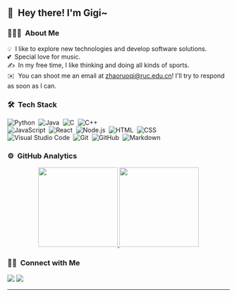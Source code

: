 <!-- ![Aditya Vikram Singh Banner](https://raw.githubusercontent.com/AVS1508/AVS1508/master/assets/Aditya%20Vikram%20Singh%20Banner.jpg) !-->

<h2>👋 &nbsp;Hey there! I'm Gigi~</h2>

### 👨🏻‍💻 &nbsp;About Me

💡 &nbsp;I like to explore new technologies and develop software solutions.\
💕 &nbsp;Special love for music.\
✍️ &nbsp;In my free time, I like thinking and doing all kinds of sports.\
✉️ &nbsp;You can shoot me an email at zhaoruoqi@ruc.edu.cn! I'll try to respond as soon as I can.
<!--📄 &nbsp;Please have a look at my [Résumé](https://www.adityavsingh.com/resume.html) for more details about me. I'm open to feedback and suggestions!-->

<!-- <img src="https://github.com/Gigi-Zhao/pic_for_profile/blob/master/profile.jpg?raw=true" alt="life in Chiang Mai" width="200" height="300"  align="right">  !-->

### 🛠 &nbsp;Tech Stack

![Python](https://img.shields.io/badge/-Python-05122A?style=flat&logo=python)&nbsp;
![Java](https://img.shields.io/badge/-Java-05122A?style=flat&logo=Java&logoColor=FFA518)&nbsp;
![C](https://img.shields.io/badge/-C-05122A?style=flat&logo=C&logoColor=A8B9CC)&nbsp;
![C++](https://img.shields.io/badge/-C++-05122A?style=flat&logo=C%2B%2B&logoColor=00599C)&nbsp;\
![JavaScript](https://img.shields.io/badge/-JavaScript-05122A?style=flat&logo=javascript)&nbsp;
![React](https://img.shields.io/badge/-React-05122A?style=flat&logo=react)&nbsp;
![Node.js](https://img.shields.io/badge/-Node.js-05122A?style=flat&logo=node.js)&nbsp;
![HTML](https://img.shields.io/badge/-HTML-05122A?style=flat&logo=HTML5)&nbsp;
![CSS](https://img.shields.io/badge/-CSS-05122A?style=flat&logo=CSS3&logoColor=1572B6)&nbsp;\
![Visual Studio Code](https://img.shields.io/badge/-Visual%20Studio%20Code-05122A?style=flat&logo=visual-studio-code&logoColor=007ACC)&nbsp;
![Git](https://img.shields.io/badge/-Git-05122A?style=flat&logo=git)&nbsp;
![GitHub](https://img.shields.io/badge/-GitHub-05122A?style=flat&logo=github)&nbsp;
![Markdown](https://img.shields.io/badge/-Markdown-05122A?style=flat&logo=markdown)


### ⚙️ &nbsp;GitHub Analytics

<p align="center">
<a href="https://github.com/AVS1508">
  <img height="180em" src="https://github-readme-stats-eight-theta.vercel.app/api?username=Gigi-Zhao&show_icons=true&theme=dracula&include_all_commits=true&count_private=true"/>
  <img height="180em" src="https://github-readme-stats-eight-theta.vercel.app/api/top-langs/?username=Gigi-Zhao&layout=compact&langs_count=8&theme=dracula"/>
</a>
</p>

### 🤝🏻 &nbsp;Connect with Me

<p align="left">
<!-- <a href="https://www.adityavsingh.com"><img src="https://img.shields.io/badge/-adityavsingh.com-3423A6?style=flat&logo=Google-Chrome&logoColor=white"/></a> !-->
<a href="https://linkedin.com/in/ruoqi-zhao-6502022b8"><img src="https://img.shields.io/badge/-Ruoqi%20Zhao-0077B5?style=flat&logo=Linkedin&logoColor=white"/></a>
<a href="https://instagram.com/gigi_zhao_"><img src="https://img.shields.io/badge/-@gigi_zhao_-E4405F?style=flat&logo=Instagram&logoColor=white"/></a>
</p>

-----

